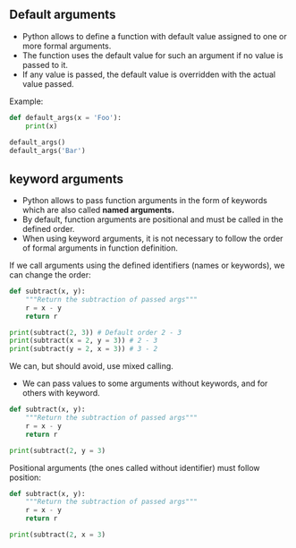 ## Default arguments

- Python allows to define a function with default value assigned to one or more formal arguments.
- The function uses the default value for such an argument if no value is passed to it.
- If any value is passed, the default value is overridden with the actual value passed.

Example:
```Python
def default_args(x = 'Foo'):
    print(x)
    
default_args()
default_args('Bar')
```

## keyword arguments

- Python allows to pass function arguments in the form of keywords which are also called **named arguments.**
- By default, function arguments are positional and must be called in the defined order.
- When using keyword arguments, it is not necessary to follow the order of formal arguments in function definition.

If we call arguments using the defined identifiers (names or keywords), we can change the order:
```Python
def subtract(x, y):
	"""Return the subtraction of passed args"""
	r = x - y
	return r

print(subtract(2, 3)) # Default order 2 - 3
print(subtract(x = 2, y = 3)) # 2 - 3
print(subtract(y = 2, x = 3)) # 3 - 2
```

We can, but should avoid, use mixed calling. 
- We can pass values to some arguments without keywords, and for others with keyword.

```Python
def subtract(x, y):
	"""Return the subtraction of passed args"""
	r = x - y
	return r

print(subtract(2, y = 3)
```

Positional arguments (the ones called without identifier) must follow position:
```Python
def subtract(x, y):
	"""Return the subtraction of passed args"""
	r = x - y
	return r

print(subtract(2, x = 3)
```





